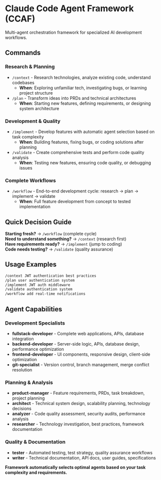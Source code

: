 # Claude Code Agent Framework (CCAF)

Multi-agent orchestration framework for specialized AI development workflows.

## Commands

### Research & Planning
- `/context` - Research technologies, analyze existing code, understand codebases
  - **When**: Exploring unfamiliar tech, investigating bugs, or learning project structure
- `/plan` - Transform ideas into PRDs and technical architectures
  - **When**: Starting new features, defining requirements, or designing system architecture

### Development & Quality
- `/implement` - Develop features with automatic agent selection based on task complexity
  - **When**: Building features, fixing bugs, or coding solutions after planning
- `/validate` - Create comprehensive tests and perform code quality analysis
  - **When**: Testing new features, ensuring code quality, or debugging issues

### Complete Workflows
- `/workflow` - End-to-end development cycle: research → plan → implement → validate
  - **When**: Full feature development from concept to tested implementation

## Quick Decision Guide

**Starting fresh?** → `/workflow` (complete cycle)  
**Need to understand something?** → `/context` (research first)  
**Have requirements ready?** → `/implement` (jump to coding)  
**Code needs testing?** → `/validate` (quality assurance)

## Usage Examples

```bash
/context JWT authentication best practices
/plan user authentication system  
/implement JWT auth middleware
/validate authentication system
/workflow add real-time notifications
```

## Agent Capabilities

### Development Specialists
- **fullstack-developer** - Complete web applications, APIs, database integration
- **backend-developer** - Server-side logic, APIs, database design, performance optimization
- **frontend-developer** - UI components, responsive design, client-side optimization
- **git-specialist** - Version control, branch management, merge conflict resolution

### Planning & Analysis
- **product-manager** - Feature requirements, PRDs, task breakdown, project planning
- **architect** - Technical system design, scalability planning, technology decisions
- **analyzer** - Code quality assessment, security audits, performance analysis
- **researcher** - Technology investigation, best practices, framework documentation

### Quality & Documentation
- **tester** - Automated testing, test strategy, quality assurance workflows
- **writer** - Technical documentation, API docs, user guides, specifications

**Framework automatically selects optimal agents based on your task complexity and requirements.**